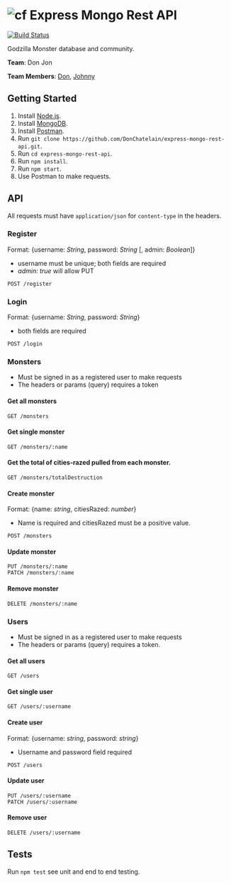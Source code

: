 # ![cf](http://i.imgur.com/7v5ASc8.png) Express Mongo Rest API

[![Build Status](https://travis-ci.org/DonChatelain/express-mongo-rest-api.svg?branch=master)](https://travis-ci.org/DonChatelain/express-mongo-rest-api)

Godzilla Monster database and community.

__Team__: Don Jon

__Team Members__: [Don](https://github.com/DonChatelain), [Johnny](https://github.com/jluangphasy)

## Getting Started

1. Install [Node.js](https://nodejs.org/en/).
2. Install [MongoDB](https://docs.mongodb.com/manual/installation/).
3. Install [Postman](https://www.getpostman.com).
4. Run `git clone https://github.com/DonChatelain/express-mongo-rest-api.git`.
5. Run `cd express-mongo-rest-api`.
6. Run `npm install`.
7. Run `npm start`.
8. Use Postman to make requests.

## API

All requests must have `application/json` for `content-type` in the headers.

### Register
Format: {username: *String*, password: *String* [, admin: *Boolean*]}
* username must be unique; both fields are required
* *admin: true* will allow PUT

```
POST /register
```

### Login
Format: {username: *String*, password: *String*}
* both fields are required

```
POST /login
```

### Monsters
* Must be signed in as a registered user to make requests
* The headers or params (query) requires a token

#### Get all monsters

```
GET /monsters
```

#### Get single monster

```
GET /monsters/:name
```

#### Get the total of cities-razed pulled from each monster.

```
GET /monsters/totalDestruction
```

#### Create monster
Format: {name: *string*, citiesRazed: *number*}
* Name is required and citiesRazed must be a positive value.

```
POST /monsters
```

#### Update monster

```
PUT /monsters/:name
PATCH /monsters/:name
```

#### Remove monster

```
DELETE /monsters/:name
```

### Users
* Must be signed in as a registered user to make requests
* The headers or params (query) requires a token.

#### Get all users

```
GET /users
```

#### Get single user

```
GET /users/:username
```

#### Create user
Format: {username: *string*, password: *string*}
* Username and password field required

```
POST /users
```

#### Update user

```
PUT /users/:username
PATCH /users/:username
```

#### Remove user

```
DELETE /users/:username
```

## Tests

Run `npm test` see unit and end to end testing.
